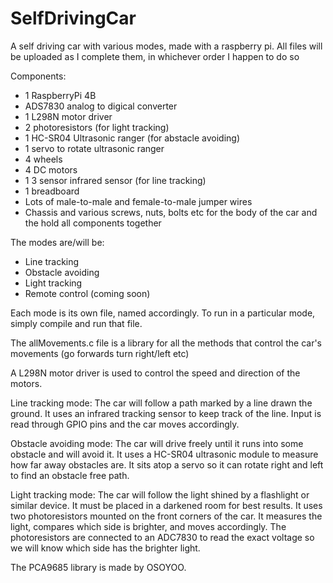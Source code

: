 # SelfDrivingCar
A self driving car with various modes, made with a raspberry pi. All files will be uploaded as I complete them, in whichever order I happen to do so <br/>

Components: <br/>
   - 1 RaspberryPi 4B
   - ADS7830 analog to digical converter 
   - 1 L298N motor driver
   - 2 photoresistors (for light tracking)
   - 1 HC-SR04 Ultrasonic ranger (for abstacle avoiding)
   - 1 servo to rotate ultrasonic ranger
   - 4 wheels
   - 4 DC motors
   - 1 3 sensor infrared sensor (for line tracking)
   - 1 breadboard
   - Lots of male-to-male and female-to-male jumper wires
   - Chassis and various screws, nuts, bolts etc for the body of the car and the hold all components together

The modes are/will be:<br/>
  - Line tracking
  - Obstacle avoiding
  - Light tracking
  - Remote control (coming soon)

Each mode is its own file, named accordingly. To run in a particular mode, simply compile and run that file. <br/>
  
The allMovements.c file is a library for all the methods that control the car's movements (go forwards turn right/left etc)<br/>

A L298N motor driver is used to control the speed and direction of the motors.<br/>

Line tracking mode: The car will follow a path marked by a line drawn the ground. It uses an infrared tracking sensor to keep track of the line. Input is read through GPIO pins and the car moves accordingly.<br/>

Obstacle avoiding mode: The car will drive freely until it runs into some obstacle and will avoid it. It uses a HC-SR04 ultrasonic module to measure how far away obstacles are. It sits atop a servo so it can rotate right and left to find an obstacle free path.<br/>

Light tracking mode: The car will follow the light shined by a flashlight or similar device. It must be placed in a darkened room for best results. It uses two photoresistors mounted on the front corners of the car. It measures the light, compares which side is brighter, and moves accordingly. The photoresistors are connected to an ADC7830 to read the exact voltage so we will know which side has the brighter light. <br/>


The PCA9685 library is made by OSOYOO. <br/>
